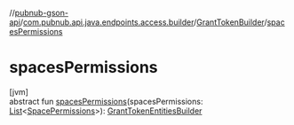 //[pubnub-gson-api](../../../index.md)/[com.pubnub.api.java.endpoints.access.builder](../index.md)/[GrantTokenBuilder](index.md)/[spacesPermissions](spaces-permissions.md)

# spacesPermissions

[jvm]\
abstract fun [spacesPermissions](spaces-permissions.md)(spacesPermissions: [List](https://docs.oracle.com/javase/8/docs/api/java/util/List.html)&lt;[SpacePermissions](../../com.pubnub.api.java.models.consumer.access_manager.sum/-space-permissions/index.md)&gt;): [GrantTokenEntitiesBuilder](../-grant-token-entities-builder/index.md)
